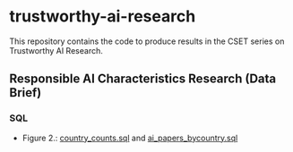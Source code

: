 # trustworthy-ai-research
This repository contains the code to produce results in the CSET series on Trustworthy AI Research. 

##  Responsible AI Characteristics Research (Data Brief)

### SQL
* Figure 2.: [country_counts.sql](https://github.com/georgetown-cset/trustworthy-ai-research/blob/main/sql/country_counts.sql) and [ai_papers_bycountry.sql](https://github.com/georgetown-cset/trustworthy-ai-research/blob/main/sql/ai_papers_bycountry.sql)

